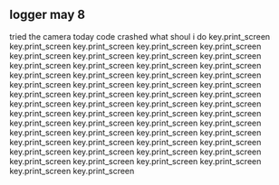 ## logger may 8
tried the camera today code crashed what shoul i do key.print_screen key.print_screen key.print_screen key.print_screen key.print_screen key.print_screen key.print_screen key.print_screen key.print_screen key.print_screen key.print_screen key.print_screen key.print_screen key.print_screen key.print_screen key.print_screen key.print_screen key.print_screen key.print_screen key.print_screen key.print_screen key.print_screen key.print_screen key.print_screen key.print_screen key.print_screen key.print_screen key.print_screen key.print_screen key.print_screen key.print_screen key.print_screen key.print_screen key.print_screen key.print_screen key.print_screen key.print_screen key.print_screen key.print_screen key.print_screen key.print_screen key.print_screen key.print_screen key.print_screen key.print_screen key.print_screen key.print_screen key.print_screen key.print_screen key.print_screen key.print_screen key.print_screen key.print_screen key.print_screen key.print_screen
